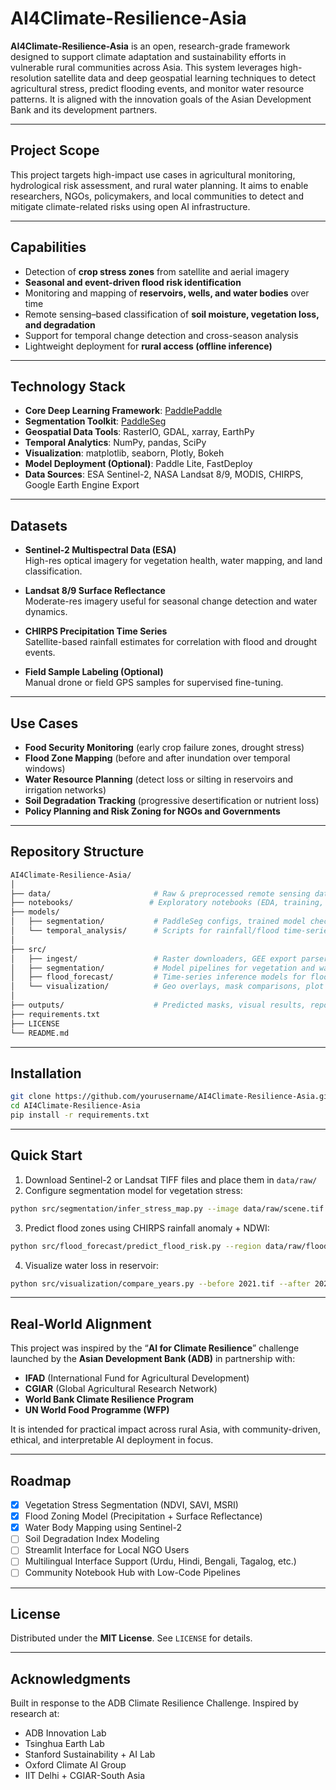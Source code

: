 # AI4Climate-Resilience-Asia

**AI4Climate-Resilience-Asia** is an open, research-grade framework designed to support climate adaptation and sustainability efforts in vulnerable rural communities across Asia. This system leverages high-resolution satellite data and deep geospatial learning techniques to detect agricultural stress, predict flooding events, and monitor water resource patterns. It is aligned with the innovation goals of the Asian Development Bank and its development partners.

---

## Project Scope

This project targets high-impact use cases in agricultural monitoring, hydrological risk assessment, and rural water planning. It aims to enable researchers, NGOs, policymakers, and local communities to detect and mitigate climate-related risks using open AI infrastructure.

---

## Capabilities

- Detection of **crop stress zones** from satellite and aerial imagery  
- **Seasonal and event-driven flood risk identification**  
- Monitoring and mapping of **reservoirs, wells, and water bodies** over time  
- Remote sensing–based classification of **soil moisture, vegetation loss, and degradation**  
- Support for temporal change detection and cross-season analysis  
- Lightweight deployment for **rural access (offline inference)**  

---

## Technology Stack

- **Core Deep Learning Framework**: [PaddlePaddle](https://github.com/PaddlePaddle/Paddle)  
- **Segmentation Toolkit**: [PaddleSeg](https://github.com/PaddlePaddle/PaddleSeg)  
- **Geospatial Data Tools**: RasterIO, GDAL, xarray, EarthPy  
- **Temporal Analytics**: NumPy, pandas, SciPy  
- **Visualization**: matplotlib, seaborn, Plotly, Bokeh  
- **Model Deployment (Optional)**: Paddle Lite, FastDeploy  
- **Data Sources**: ESA Sentinel-2, NASA Landsat 8/9, MODIS, CHIRPS, Google Earth Engine Export

---

## Datasets

- **Sentinel-2 Multispectral Data (ESA)**  
  High-res optical imagery for vegetation health, water mapping, and land classification.

- **Landsat 8/9 Surface Reflectance**  
  Moderate-res imagery useful for seasonal change detection and water dynamics.

- **CHIRPS Precipitation Time Series**  
  Satellite-based rainfall estimates for correlation with flood and drought events.

- **Field Sample Labeling (Optional)**  
  Manual drone or field GPS samples for supervised fine-tuning.

---

## Use Cases

- **Food Security Monitoring** (early crop failure zones, drought stress)  
- **Flood Zone Mapping** (before and after inundation over temporal windows)  
- **Water Resource Planning** (detect loss or silting in reservoirs and irrigation networks)  
- **Soil Degradation Tracking** (progressive desertification or nutrient loss)  
- **Policy Planning and Risk Zoning for NGOs and Governments**

---

## Repository Structure

```bash
AI4Climate-Resilience-Asia/
│
├── data/                       # Raw & preprocessed remote sensing data (TIFF, HDF, CSV)
├── notebooks/                 # Exploratory notebooks (EDA, training, validation)
├── models/
│   ├── segmentation/           # PaddleSeg configs, trained model checkpoints
│   └── temporal_analysis/      # Scripts for rainfall/flood time-series models
│
├── src/
│   ├── ingest/                 # Raster downloaders, GEE export parsers, data loaders
│   ├── segmentation/           # Model pipelines for vegetation and water detection
│   ├── flood_forecast/         # Time-series inference models for flooding alerts
│   └── visualization/          # Geo overlays, mask comparisons, plot generators
│
├── outputs/                    # Predicted masks, visual results, reports
├── requirements.txt
├── LICENSE
└── README.md
````

---

## Installation

```bash
git clone https://github.com/yourusername/AI4Climate-Resilience-Asia.git
cd AI4Climate-Resilience-Asia
pip install -r requirements.txt
```

---

## Quick Start

1. Download Sentinel-2 or Landsat TIFF files and place them in `data/raw/`
2. Configure segmentation model for vegetation stress:

```bash
python src/segmentation/infer_stress_map.py --image data/raw/scene.tif
```

3. Predict flood zones using CHIRPS rainfall anomaly + NDWI:

```bash
python src/flood_forecast/predict_flood_risk.py --region data/raw/flood_area_2023.tif
```

4. Visualize water loss in reservoir:

```bash
python src/visualization/compare_years.py --before 2021.tif --after 2024.tif
```

---

## Real-World Alignment

This project was inspired by the “**AI for Climate Resilience**” challenge launched by the **Asian Development Bank (ADB)** in partnership with:

* **IFAD** (International Fund for Agricultural Development)
* **CGIAR** (Global Agricultural Research Network)
* **World Bank Climate Resilience Program**
* **UN World Food Programme (WFP)**

It is intended for practical impact across rural Asia, with community-driven, ethical, and interpretable AI deployment in focus.

---

## Roadmap

* [x] Vegetation Stress Segmentation (NDVI, SAVI, MSRI)
* [x] Flood Zoning Model (Precipitation + Surface Reflectance)
* [x] Water Body Mapping using Sentinel-2
* [ ] Soil Degradation Index Modeling
* [ ] Streamlit Interface for Local NGO Users
* [ ] Multilingual Interface Support (Urdu, Hindi, Bengali, Tagalog, etc.)
* [ ] Community Notebook Hub with Low-Code Pipelines

---

## License

Distributed under the **MIT License**. See `LICENSE` for details.

---

## Acknowledgments

Built in response to the ADB Climate Resilience Challenge. Inspired by research at:

* ADB Innovation Lab
* Tsinghua Earth Lab
* Stanford Sustainability + AI Lab
* Oxford Climate AI Group
* IIT Delhi + CGIAR-South Asia

